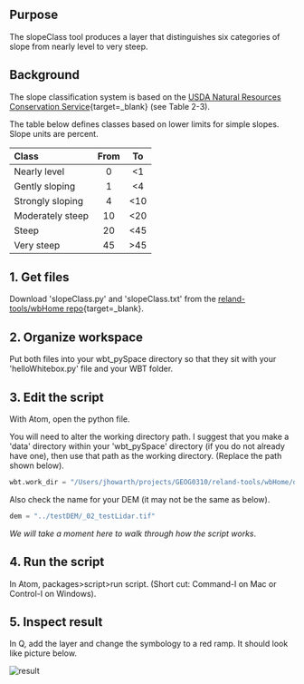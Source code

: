 ## Purpose  

The slopeClass tool produces a layer that distinguishes six categories of slope from nearly level to very steep.    

## Background    

The slope classification system is based on the [USDA Natural Resources Conservation Service](https://www.nrcs.usda.gov/wps/portal/nrcs/detail/soils/ref/?cid=nrcs142p2_054252){target=_blank} (see Table 2-3).  

The table below defines classes based on lower limits for simple slopes. Slope units are percent.  

| Class | From | To |
|:--- | :---: |:---:|
|Nearly level | 0 | <1 |
|Gently sloping | 1 | <4 |
|Strongly sloping | 4 | <10 |
|Moderately steep | 10 | <20 |  
|Steep | 20 | <45 |
|Very steep | 45 | >45 |  

## 1. Get files      

Download 'slopeClass.py' and 'slopeClass.txt' from the [reland-tools/wbHome repo](https://github.com/GEOG0310/reland-tools/tree/master/wbHome){target=_blank}.

## 2. Organize workspace    

Put both files into your wbt_pySpace directory so that they sit with your 'helloWhitebox.py' file and your WBT folder.  

## 3. Edit the script  

With Atom, open the python file.  

You will need to alter the working directory path. I suggest that you make a 'data' directory within your 'wbt_pySpace' directory (if you do not already have one), then use that path as the working directory. (Replace the path shown below).    

```python
wbt.work_dir = "/Users/jhowarth/projects/GEOG0310/reland-tools/wbHome/data"
```

Also check the name for your DEM (it may not be the same as below).

```python
dem = "../testDEM/_02_testLidar.tif"
```

*We will take a moment here to walk through how the script works*.  

## 4. Run the script  

In Atom, packages>script>run script. (Short cut: Command-I on Mac or Control-I on Windows).  

## 5. Inspect result  

In Q, add the layer and change the symbology to a red ramp. It should look like picture below.  

![result](../images/wbt_slopeClass/result.png)
